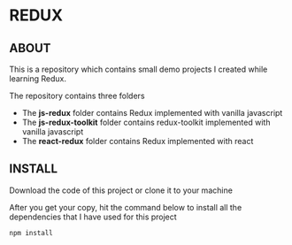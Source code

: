 # REDUX

## ABOUT

This is a repository which contains small demo projects I created while learning Redux.

The repository contains three folders

-   The **js-redux** folder contains Redux implemented with vanilla javascript
-   The **js-redux-toolkit** folder contains redux-toolkit implemented with vanilla javascript
-   The **react-redux** folder contains Redux implemented with react

## INSTALL

Download the code of this project or clone it to your machine

After you get your copy, hit the command below to install all the dependencies that I have used for this project

```bash
npm install
```
